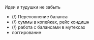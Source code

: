 Идеи и тудушки не забыть

* (/) Переполнение баланса
* (/) суммы в копейках, рейс кондишн
* (/) работа с балансами в мутексах
* логгирование